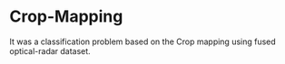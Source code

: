 # Crop-Mapping
It was a classification problem based on the Crop mapping using fused optical-radar dataset.
